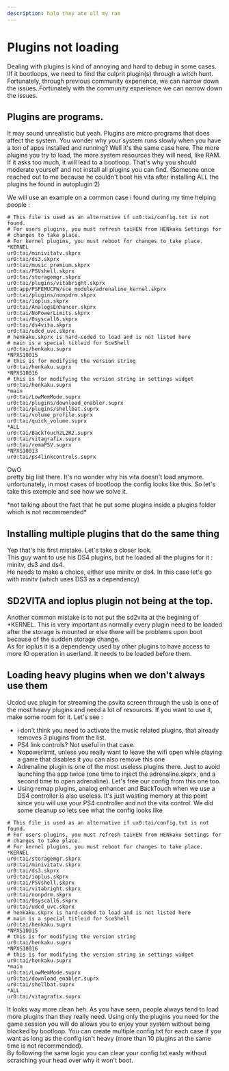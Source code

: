 ```yaml
---
description: halp they ate all my ram
---
```


# Plugins not loading

Dealing with plugins is kind of annoying and hard to debug in some cases. IIf it bootloops, we need to find the culprit plugin\(s\) through a witch hunt. Fortunately, through previous community experience, we can narrow down the issues..Fortunately with the community experience we can narrow down the issues.  
  


## Plugins are programs.

It may sound unrealistic but yeah. Plugins are micro programs that does affect the system. You wonder why your system runs slowly when you have a ton of apps installed and running? Well it's the same case here. The more plugins you try to load, the more system resources they will need, like RAM. If it asks too much, it will lead to a bootloop. That's why you should moderate yourself and not install all plugins you can find. \(Someone once reached out to me because he couldn't boot his vita after installing ALL the plugins he found in autoplugin 2\)  
  
We will use an example on a common case i found during my time helping people :  


```text
# This file is used as an alternative if ux0:tai/config.txt is not found.
# For users plugins, you must refresh taiHEN from HENkaku Settings for
# changes to take place.
# For kernel plugins, you must reboot for changes to take place.
*KERNEL
ur0:tai/minivitatv.skprx
ur0:tai/ds3.skprx
ur0:tai/music_premium.skprx
ur0:tai/PSVshell.skprx
ur0:tai/storagemgr.skprx
ur0:tai/plugins/vitabright.skprx
ux0:app/PSPEMUCFW/sce_module/adrenaline_kernel.skprx
ur0:tai/plugins/nonpdrm.skprx
ur0:tai/ioplus.skprx
ur0:tai/AnalogsEnhancer.skprx
ur0:tai/NoPowerLimits.skprx
ur0:tai/0syscall6.skprx
ur0:tai/ds4vita.skprx
ur0:tai/udcd_uvc.skprx
# henkaku.skprx is hard-coded to load and is not listed here
# main is a special titleid for SceShell
ur0:tai/henkaku.suprx
*NPXS10015
# this is for modifying the version string
ur0:tai/henkaku.suprx
*NPXS10016
# this is for modifying the version string in settings widget
ur0:tai/henkaku.suprx
*main
ur0:tai/LowMemMode.suprx
ur0:tai/plugins/download_enabler.suprx
ur0:tai/plugins/shellbat.suprx
ur0:tai/volume_profile.suprx
ur0:tai/quick_volume.suprx
*ALL
ur0:tai/BackTouch2L2R2.suprx
ur0:tai/vitagrafix.suprx
ur0:tai/remaPSV.suprx
*NPXS10013
ur0:tai/ps4linkcontrols.suprx
```

OwO  
pretty big list there. It's no wonder why his vita doesn't load anymore. unfortunately, in most cases of bootloop the config looks like this. So let's take this exemple and see how we solve it.  
  
\*not talking about the fact that he put some plugins inside a plugins folder which is not recommended\*  


## Installing multiple plugins that do the same thing

Yep that's his first mistake. Let's take a closer look.  
This guy want to use his DS4 plugins, but he loaded all the plugins for it : minitv, ds3 and ds4.  
He needs to make a choice, either use minitv or ds4. In this case let's go with minitv \(which uses DS3 as a dependency\)  


## SD2VITA and ioplus plugin not being at the top.

Another common mistake is to not put the sd2vita at the begining of \*KERNEL. This is very important as normally every plugin need to be loaded after the storage is mounted or else there will be problems upon boot because of the sudden storage change.  
As for ioplus it is a dependency used by other plugins to have access to more IO operation in userland. It needs to be loaded before them.

## Loading heavy plugins when we don't always use them

Ucdcd uvc plugin for streaming the psvita screen through the usb is one of the most heavy plugins and need a lot of resources. If you want to use it,  make some room for it. Let's see :

* i don't think you need to activate the music related plugins, that already removes 3 plugins from the list. 
* PS4 link controls? Not useful in that case. 
* Nopowerlimit, unless you really want to leave the wifi open while playing a game that disables it you can also remove this one
*  Adrenaline plugin is one of the most useless plugins there. Just to avoid launching the app twice \(one time to inject the adrenaline.skprx, and a second time to open adrenaline\). Let's free our config from this one too.
* Using remap plugins, analog enhancer and BackTouch when we use a DS4 controller is also useless. It's just wasting memory at this point since you will use your PS4 controller and not the vita control.  We did some cleanup so lets see what the config looks like 

```text
# This file is used as an alternative if ux0:tai/config.txt is not found.
# For users plugins, you must refresh taiHEN from HENkaku Settings for
# changes to take place.
# For kernel plugins, you must reboot for changes to take place.
*KERNEL
ur0:tai/storagemgr.skprx
ur0:tai/minivitatv.skprx
ur0:tai/ds3.skprx
ur0:tai/ioplus.skprx
ur0:tai/PSVshell.skprx
ur0:tai/vitabright.skprx
ur0:tai/nonpdrm.skprx
ur0:tai/0syscall6.skprx
ur0:tai/udcd_uvc.skprx
# henkaku.skprx is hard-coded to load and is not listed here
# main is a special titleid for SceShell
ur0:tai/henkaku.suprx
*NPXS10015
# this is for modifying the version string
ur0:tai/henkaku.suprx
*NPXS10016
# this is for modifying the version string in settings widget
ur0:tai/henkaku.suprx
*main
ur0:tai/LowMemMode.suprx
ur0:tai/download_enabler.suprx
ur0:tai/shellbat.suprx
*ALL
ur0:tai/vitagrafix.suprx
```



It looks way more clean heh. As you have seen, people always tend to load more plugins than they really need. Using only the plugins you need for the game session you will do allows you to enjoy your system without being blocked by bootloop. You can create multiple config.txt for each case if you want as long as the config isn't heavy \(more than 10 plugins at the same time is not recommended\).  
By following the same logic you can clear your config.txt easly without scratching your head over why it won't boot.   
  
  




